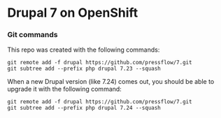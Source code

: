 # Drupal 7 on OpenShift

### Git commands

This repo was created with the following commands:

```
git remote add -f drupal https://github.com/pressflow/7.git
git subtree add --prefix php drupal 7.23 --squash
```

When a new Drupal version (like 7.24) comes out, you should be able to upgrade it with the following command:

```
git remote add -f drupal https://github.com/pressflow/7.git
git subtree add --prefix php drupal 7.24 --squash
```

